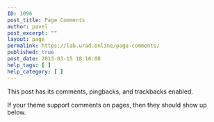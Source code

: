 ```yaml
---
ID: 1096
post_title: Page Comments
author: pavel
post_excerpt: ""
layout: page
permalink: https://lab.urad.online/page-comments/
published: true
post_date: 2013-03-15 18:16:08
help_tags: [ ]
help_category: [ ]
---
```

This post has its comments, pingbacks, and trackbacks enabled.

If your theme support comments on pages, then they should show up below.